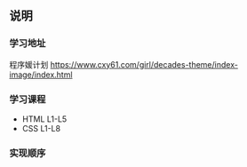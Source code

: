 ## 说明

### 学习地址

程序媛计划  https://www.cxy61.com/girl/decades-theme/index-image/index.html

### 学习课程

- HTML L1-L5
- CSS  L1-L8

### 实现顺序

